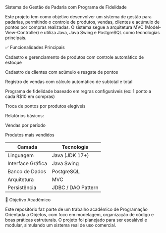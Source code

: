 Sistema de Gestão de Padaria com Programa de Fidelidade

Este projeto tem como objetivo desenvolver um sistema de gestão para padarias, permitindo o controle de produtos, vendas, clientes e acúmulo de pontos por compras realizadas. O sistema segue a arquitetura MVC (Model-View-Controller) e utiliza Java, Java Swing e PostgreSQL como tecnologias principais.

✅ Funcionalidades Principais

Cadastro e gerenciamento de produtos com controle automático de estoque

Cadastro de clientes com acúmulo e resgate de pontos

Registro de vendas com cálculo automático de subtotal e total

Programa de fidelidade baseado em regras configuráveis (ex: 1 ponto a cada R$10 em compras)

Troca de pontos por produtos elegíveis

Relatórios básicos:

Vendas por período

Produtos mais vendidos

| Camada            | Tecnologia         |
| ----------------- | ------------------ |
| Linguagem         | Java (JDK 17+)     |
| Interface Gráfica | Java Swing         |
| Banco de Dados    | PostgreSQL         |
| Arquitetura       | MVC                |
| Persistência      | JDBC / DAO Pattern |

📌 Objetivo Acadêmico

Este repositório faz parte de um trabalho acadêmico de Programação Orientada a Objetos, com foco em
modelagem, organização de código e boas práticas estruturais. O projeto foi planejado para ser escalável
e modular, simulando um sistema real de uso comercial.
